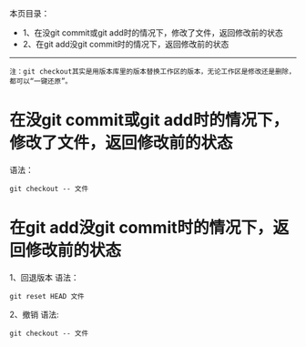本页目录：
- 1、在没git commit或git add时的情况下，修改了文件，返回修改前的状态
- 2、在git add没git commit时的情况下，返回修改前的状态

----------
`注：git checkout其实是用版本库里的版本替换工作区的版本，无论工作区是修改还是删除，都可以“一键还原”。`
# 在没git commit或git add时的情况下，修改了文件，返回修改前的状态
语法：
```
git checkout -- 文件
```
# 在git add没git commit时的情况下，返回修改前的状态
1、回退版本
语法：
```
git reset HEAD 文件
```
2、撤销
语法:
```
git checkout -- 文件
```